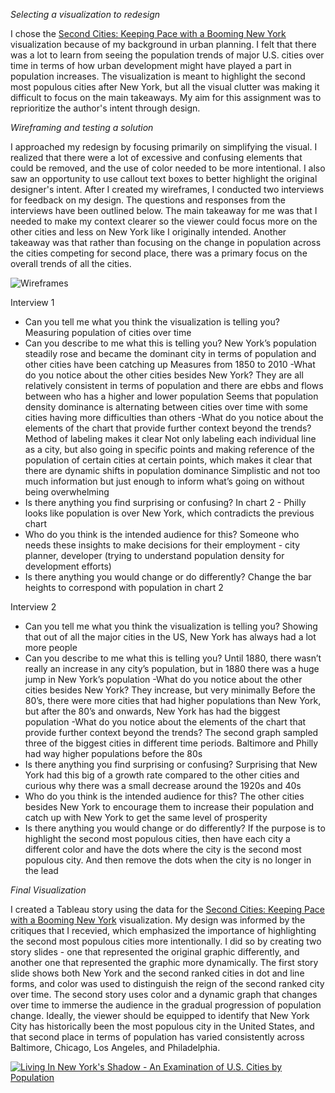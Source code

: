 *Selecting a visualization to redesign*

I chose the [Second Cities: Keeping Pace with a Booming New York](https://www.census.gov/dataviz/visualizations/036/) visualization because of my background in urban planning. I felt that there was a lot to learn from seeing the population trends of major U.S. cities over time in terms of how urban development might have played a part in population increases. The visualization is meant to highlight the second most populous cities after New York, but all the visual clutter was making it difficult to focus on the main takeaways. My aim for this assignment was to reprioritize the author's intent through design.

*Wireframing and testing a solution*

I approached my redesign by focusing primarily on simplifying the visual. I realized that there were a lot of excessive and confusing elements that could be removed, and the use of color needed to be more intentional. I also saw an opportunity to use callout text boxes to better highlight the original designer's intent. After I created my wireframes, I conducted two interviews for feedback on my design. The questions and responses from the interviews have been outlined below. The main takeaway for me was that I needed to make my context clearer so the viewer could focus more on the other cities and less on New York like I originally intended. Another takeaway was that rather than focusing on the change in population across the cities competing for second place, there was a primary focus on the overall trends of all the cities.

![Wireframes](/Data-Portfolio/unnamed.jpg)

Interview 1

- Can you tell me what you think the visualization is telling you?
Measuring population of cities over time
- Can you describe to me what this is telling you?
New York’s population steadily rose and became the dominant city in terms of population and other cities have been catching up
Measures from 1850 to 2010
-What do you notice about the other cities besides New York?
They are all relatively consistent in terms of population and there are ebbs and flows between who has a higher and lower population
Seems that population density dominance is alternating between cities over time with some cities having more difficulties than others
-What do you notice about the elements of the chart that provide further context beyond the trends?
Method of labeling makes it clear
Not only labeling each individual line as a city, but also going in specific points and making reference of the population of certain cities at certain points, which makes it clear that there are dynamic shifts in population dominance
Simplistic and not too much information but just enough to inform what’s going on without being overwhelming
- Is there anything you find surprising or confusing?
In chart 2 - Philly looks like population is over New York, which contradicts the previous chart
- Who do you think is the intended audience for this?
Someone who needs these insights to make decisions for their employment - city planner, developer (trying to understand population density for development efforts)
- Is there anything you would change or do differently?
Change the bar heights to correspond with population in chart 2

 
Interview 2

- Can you tell me what you think the visualization is telling you?
Showing that out of all the major cities in the US, New York has always had a lot more people
- Can you describe to me what this is telling you?
Until 1880, there wasn’t really an increase in any city’s population, but in 1880 there was a huge jump in New York’s population 
-What do you notice about the other cities besides New York?
They increase, but very minimally
Before the 80’s, there were more cities that had higher populations than New York, but after the 80’s and onwards, New York has had the biggest population
-What do you notice about the elements of the chart that provide further context beyond the trends?
The second graph sampled three of the biggest cities in different time periods. Baltimore and Philly had way higher populations before the 80s
- Is there anything you find surprising or confusing?
Surprising that New York had this big of a growth rate compared to the other cities and curious why there was a small decrease around the 1920s and 40s
- Who do you think is the intended audience for this?
The other cities besides New York to encourage them to increase their population and catch up with New York to get the same level of prosperity
- Is there anything you would change or do differently?
If the purpose is to highlight the second most populous cities, then have each city a different color and have the dots where the city is the second most populous city. And then remove the dots when the city is no longer in the lead


*Final Visualization*

I created a Tableau story using the data for the [Second Cities: Keeping Pace with a Booming New York](https://www.census.gov/dataviz/visualizations/036/) visualization. My design was informed by the critiques that I recevied, which emphasized the importance of highlighting the second most populous cities more intentionally. I did so by creating two story slides - one that represented the original graphic differently, and another one that represented the graphic more dynamically. The first story slide shows both New York and the second ranked cities in dot and line forms, and color was used to distinguish the reign of the second ranked city over time. The second story uses color and a dynamic graph that changes over time to immerse the audience in the gradual progression of population change. Ideally, the viewer should be equipped to identify that New York City has historically been the most populous city in the United States, and that second place in terms of population has varied consistently across Baltimore, Chicago, Los Angeles, and Philadelphia. 

<div class='tableauPlaceholder' id='viz1636519390815' style='position: relative'><noscript><a href='#'><img alt='Living In New York&#39;s Shadow - An Examination of U.S. Cities by Population ' src='https:&#47;&#47;public.tableau.com&#47;static&#47;images&#47;Te&#47;TellingStorieswithDataHW34&#47;PopulationTrends&#47;1_rss.png' style='border: none' /></a></noscript><object class='tableauViz'  style='display:none;'><param name='host_url' value='https%3A%2F%2Fpublic.tableau.com%2F' /> <param name='embed_code_version' value='3' /> <param name='site_root' value='' /><param name='name' value='TellingStorieswithDataHW34&#47;PopulationTrends' /><param name='tabs' value='no' /><param name='toolbar' value='yes' /><param name='static_image' value='https:&#47;&#47;public.tableau.com&#47;static&#47;images&#47;Te&#47;TellingStorieswithDataHW34&#47;PopulationTrends&#47;1.png' /> <param name='animate_transition' value='yes' /><param name='display_static_image' value='yes' /><param name='display_spinner' value='yes' /><param name='display_overlay' value='yes' /><param name='display_count' value='yes' /><param name='language' value='en-US' /><param name='filter' value='publish=yes' /></object></div>                <script type='text/javascript'>                    var divElement = document.getElementById('viz1636519390815');                    var vizElement = divElement.getElementsByTagName('object')[0];                    vizElement.style.width='1000px';vizElement.style.height='527px';                    var scriptElement = document.createElement('script');                    scriptElement.src = 'https://public.tableau.com/javascripts/api/viz_v1.js';                    vizElement.parentNode.insertBefore(scriptElement, vizElement);                </script>
